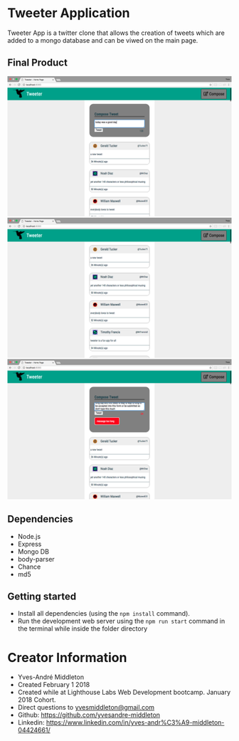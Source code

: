 # Tweeter Application

Tweeter App is a twitter clone that allows the creation of tweets which are added to a mongo database and can be viwed on the main page.

## Final Product

!["This is the main page populated with tweets and with text in the compose box"](https://github.com/yvesandre-middleton/tweeter-app/blob/master/docs/mainscreen-textbox-has-input.png?raw=true)
!["This is the main page populated with tweets and with the compose box folded up"](https://github.com/yvesandre-middleton/tweeter-app/blob/master/docs/compose-form-folded-up.png?raw=true)
!["This is the main page populated with tweets and with an error message saying the tweet is too long. Notice the counter is also red when over 140 characters"](https://github.com/yvesandre-middleton/tweeter-app/blob/master/docs/message-too-long-error.png?raw=true)


## Dependencies

- Node.js
- Express
- Mongo DB
- body-parser
- Chance
- md5

## Getting started

- Install all dependencies (using the `npm install` command).
- Run the development web server using the `npm run start` command in the terminal while inside the folder directory

# Creator Information

- Yves-André Middleton
- Created February 1 2018
- Created while at Lighthouse Labs Web Development bootcamp. January 2018 Cohort.
- Direct questions to yvesmiddleton@gmail.com
- Github: https://github.com/yvesandre-middleton
- Linkedin: https://www.linkedin.com/in/yves-andr%C3%A9-middleton-04424661/